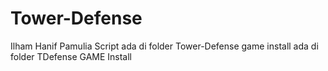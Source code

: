 # Tower-Defense
Ilham Hanif Pamulia
Script ada di folder Tower-Defense
game install ada di folder TDefense GAME Install
